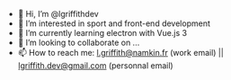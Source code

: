 - 👋 Hi, I’m @lgriffithdev
- 👀 I’m interested in sport and front-end development
- 🌱 I’m currently learning electron with Vue.js 3
- 💞️ I’m looking to collaborate on ...
- 📫 How to reach me: l.griffith@namkin.fr (work email) || lgriffith.dev@gmail.com (personnal email)

<!---
lgriffithdev/lgriffithdev is a ✨ special ✨ repository because its `README.md` (this file) appears on your GitHub profile.
You can click the Preview link to take a look at your changes.
--->
